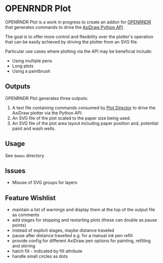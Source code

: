 # OPENRNDR Plot

OPENRNDR Plot is a work in progress to create an addon for 
[OPENRNDR](https://github.com/openrndr/openrndr) that generates
commands to drive the [AxiDraw Python API](https://axidraw.com/doc/py_api/).

The goal is to offer more control and flexibility over the plotter's
operation that can be easily achieved by driving the plotter from an SVG
file. 

Particular use cases where plotting via the API may be beneficial include:

- Using multiple pens
- Long plots
- Using a paintbrush

## Outputs
OPENRNDR Plot generates three outputs:
1. A text file containing commands consumed by
   [Plot Director](https://github.com/nfletton/plot-director) to drive the AxiDraw
   plotter via the Python API.
2. An SVG file of the plot scaled to the paper size being used.
3. An SVG file of the plot area layout including paper position and, 
   potential paint and wash wells.

## Usage
See `demos` directory

## Issues
- Misuse of SVG groups for layers

## Feature Wishlist
- maintain a list of warnings and display them at the top of the output file as comments
- add stages for stopping and restarting plots (these can double as pause points)
- instead of explicit stages, maybe distance traveled
- pause after distance travelled e.g. for a manual ink pen refill
- provide config for different AxiDraw pen options for painting, refilling and stirring
- hatch fill - indicated by fill attribute
- handle small circles as dots


